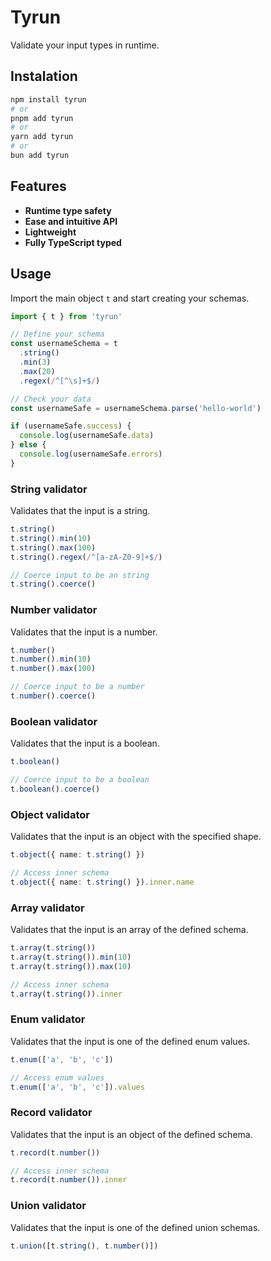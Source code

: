# Tyrun

Validate your input types in runtime.

## Instalation

```bash
npm install tyrun
# or
pnpm add tyrun
# or
yarn add tyrun
# or
bun add tyrun
```

## Features

- **Runtime type safety**
- **Ease and intuitive API**
- **Lightweight**
- **Fully TypeScript typed**

## Usage

Import the main object `t` and start creating your schemas.

```ts
import { t } from 'tyrun'

// Define your schema
const usernameSchema = t
  .string()
  .min(3)
  .max(20)
  .regex(/^[^\s]+$/)

// Check your data
const usernameSafe = usernameSchema.parse('hello-world')

if (usernameSafe.success) {
  console.log(usernameSafe.data)
} else {
  console.log(usernameSafe.errors)
}
```

### String validator

Validates that the input is a string.

```ts
t.string()
t.string().min(10)
t.string().max(100)
t.string().regex(/^[a-zA-Z0-9]+$/)

// Coerce input to be an string
t.string().coerce()
```

### Number validator

Validates that the input is a number.

```ts
t.number()
t.number().min(10)
t.number().max(100)

// Coerce input to be a number
t.number().coerce()
```

### Boolean validator

Validates that the input is a boolean.

```ts
t.boolean()

// Coerce input to be a boolean
t.boolean().coerce()
```

### Object validator

Validates that the input is an object with the specified shape.

```ts
t.object({ name: t.string() })

// Access inner schema
t.object({ name: t.string() }).inner.name
```

### Array validator

Validates that the input is an array of the defined schema.

```ts
t.array(t.string())
t.array(t.string()).min(10)
t.array(t.string()).max(10)

// Access inner schema
t.array(t.string()).inner
```

### Enum validator

Validates that the input is one of the defined enum values.

```ts
t.enum(['a', 'b', 'c'])

// Access enum values
t.enum(['a', 'b', 'c']).values
```

### Record validator

Validates that the input is an object of the defined schema.

```ts
t.record(t.number())

// Access inner schema
t.record(t.number()).inner
```

### Union validator

Validates that the input is one of the defined union schemas.

```ts
t.union([t.string(), t.number()])
```
